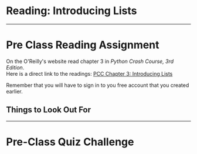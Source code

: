 #  Reading: Introducing Lists

---

# Pre Class Reading Assignment

On the O'Reilly's website read chapter 3 in _Python Crash Course, 3rd Edition_. 
</br>Here is a direct link to the readings: [PCC Chapter 3: Introducing Lists](https://learning.oreilly.com/library/view/python-crash-course/9781098156664/c03.xhtml)

Remember that you will have to sign in to you free account that you created earlier.

## Things to Look Out For



---

# Pre-Class Quiz Challenge
